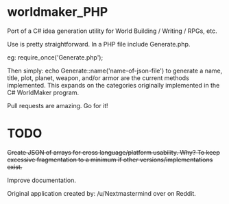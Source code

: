 worldmaker_PHP
==============

Port of a C# idea generation utility for World Building / Writing / RPGs, etc.

Use is pretty straightforward. In a PHP file include Generate.php.

eg: require_once('Generate.php');

Then simply: echo Generate::name('name-of-json-file') to generate a name, title, plot, planet, weapon, and/or armor are the current methods implemented. This expands on the categories originally implemented in the C# WorldMaker program.

Pull requests are amazing. Go for it!

TODO
=============
~~Create JSON of arrays for cross language/platform usability. Why? To keep excessive fragmentation to a minimum if other versions/implementations exist.~~

Improve documentation.

Original application created by: /u/Nextmastermind over on Reddit.
